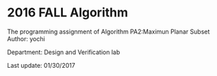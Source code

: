# 2016 FALL Algorithm                                                                     
The programming assignment of Algorithm PA2:Maximun Planar Subset
Author: yochi

Department: Design and Verification lab

Last update: 01/30/2017
